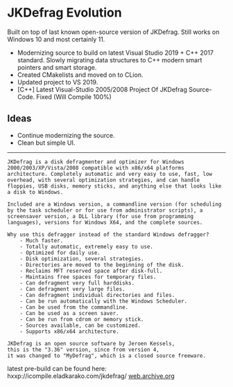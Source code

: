 # JKDefrag Evolution

Built on top of last known open-source version of JKDefrag. Still works on Windows 10 and most certainly 11.

* Modernizing source to build on latest Visual Studio 2019 + C++ 2017 standard. Slowly migrating data structures to C++ modern smart pointers and smart storage.
* Created CMakelists and moved on to CLion.
* Updated project to VS 2019.
* [C++] Latest Visual-Studio 2005/2008 Project Of JKDefrag Source-Code. Fixed (Will Compile 100%)

## Ideas

* Continue modernizing the source.
* Clean but simple UI.


<hr/>

```
JKDefrag is a disk defragmenter and optimizer for Windows 2000/2003/XP/Vista/2008 compatible with x86/x64 platforms architecture. Completely automatic and very easy to use, fast, low overhead, with several optimization strategies, and can handle floppies, USB disks, memory sticks, and anything else that looks like a disk to Windows.

Included are a Windows version, a commandline version (for scheduling by the task scheduler or for use from administrator scripts), a screensaver version, a DLL library (for use from programming languages), versions for Windows X64, and the complete sources.

Why use this defragger instead of the standard Windows defragger?
 	- Much faster.
 	- Totally automatic, extremely easy to use.
 	- Optimized for daily use.
 	- Disk optimization, several strategies.
 	- Directories are moved to the beginning of the disk.
 	- Reclaims MFT reserved space after disk-full.
 	- Maintains free spaces for temporary files.
 	- Can defragment very full harddisks.
 	- Can defragment very large files.
 	- Can defragment individual directories and files.
 	- Can be run automatically with the Windows Scheduler.
 	- Can be used from the commandline.
 	- Can be used as a screen saver.
 	- Can be run from cdrom or memory stick.
 	- Sources available, can be customized.
 	- Supports x86/x64 architecture.

JKDefrag is an open source software by Jeroen Kessels,
this is the "3.36" version, since from version 4,
it was changed to "MyDefrag", which is a closed source freeware.
```

latest pre-build can be found here: hxxp://icompile.eladkarako.com/jkdefrag/ [web.archive.org](https://web.archive.org/web/20161216015541/icompile.eladkarako.com/jkdefrag)
